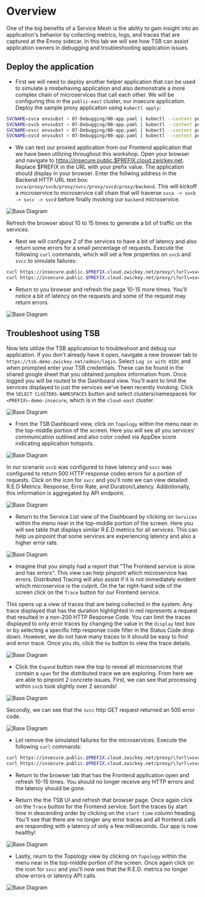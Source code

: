 # Overview
One of the big benefits of a Service Mesh is the ability to gain insight into an application's behavior by collecting metrics, logs, and traces that are captured at the Envoy sidecar.  In this lab we will see how TSB can assist application owners in debugging and troubleshooting application issues.

## Deploy the application

- First we will need to deploy another helper application that can be used to simulate a misbehaving application and also demonstrate a more complex chain of microservices that call each other.  We will be configuring this in the `public-east` cluster, our insecure application.  Deploy the sample proxy application using `kubectl apply`:

```bash
SVCNAME=svca envsubst < 07-Debugging/00-app.yaml | kubectl --context public-east apply -f -
SVCNAME=svcb envsubst < 07-Debugging/00-app.yaml | kubectl --context public-east apply -f -
SVCNAME=svcc envsubst < 07-Debugging/00-app.yaml | kubectl --context public-east apply -f -
SVCNAME=svcd envsubst < 07-Debugging/00-app.yaml | kubectl --context public-east apply -f -
```
- We can test our proxied application from our Frontend application that we have been utilizing throughout this workshop.  Open your browser and navigate to https://insecure.public.$PREFIX.cloud.zwickey.net.  Replace $PREFIX in the URL with your prefix value.  The application should display in your browser.  Enter the follwing address in the Backend HTTP URL text box:  `svca/proxy/svcb/proxy/svcc/proxy/svcd/proxy/backend`.  This will kickoff a microservice to microservice call chain that will traverse `svca -> svcb -> svcc -> svcd` before finally invoking our `backend` microservice.

![Base Diagram](../images/07-app.png)

Refresh the browser about 10 to 15 times to generate a bit of traffic on the services.

- Next we will configure 2 of the services to have a bit of latency and also return some errors for a small percentage of requests.  Execute the following `curl` commands, which will set a few properties on `svcb` and `svcc` to simulate failures:

```bash
curl https://insecure.public.$PREFIX.cloud.zwickey.net/proxy/\?url\=svcc%2Ferrors%2F33\&auth\=\&cachebuster\=123
curl https://insecure.public.$PREFIX.cloud.zwickey.net/proxy/\?url\=svcb%2Flatency%2F2000\&auth\=\&cachebuster\=123
```

- Return to you browser and refresh the page 10-15 more times.  You'll notice a bit of latency on the requests and some of the request may return errors.

![Base Diagram](../images/07-app-error.png)

## Troubleshoot using TSB
Now lets utilize the TSB applicatoion to troubleshoot and debug our application.  If you don't already have it open, navigate a new browser tab to `https://tsb.demo.zwickey.net/admin/login`.  Select `Log in with OIDC` and when prompted enter your TSB credentials.  These can be found in the shared google sheet that you obtained jumpbox information from.  Once logged you will be routed to the Dashboard view.  You'll want to limit the services displayed to just the services we've been recently invoking.  Click the `SELECT CLUSTERS-NAMESPACES` button and select clusters/namespaces for `<PREFIX>-demo-insecure`, which is in the `cloud-east` cluster.

![Base Diagram](../images/07-select.png)

- From the TSB Dashboard view, click on `Topology` within the menu near in the top-middle portion of the screen.  Here you will see all you services' communication outlined and also color coded via AppDex score indicating application hotspots.

![Base Diagram](../images/07-trouble1.png)

In our scenario `svcb` was configured to have latency and `svcc` was configured to return 500 HTTP  response codes errors for a portion of requests.  Click on the icon for `svcc` and you'll note we can view detailed R.E.D Metrics: Response, Error Rate, and Duration/Latency.  Addiotionally, this information is aggregated by API endpoint.

![Base Diagram](../images/07-trouble2.png)

- Return to the Service List view of the Dashboard by clicking on `Services` within the menu near in the top-middle portion of the screen.  Here you will see table that displays similar R.E.D metrics for all services.  This can help us pinpoint that some services are experiencing latency and also a higher error rate.  

![Base Diagram](../images/07-trouble3.png)

- Imagine that you simply had a report that "The Frontend service is slow and has errors".  This view can help pinpoint which microservice has errors.   Distributed Tracing will also assist if it is not immediately evident which microservice is the culprit.  On the far right-hand side of the screen click on the `Trace` button for our Frontend service.

This opens up a view of traces that are being collected in the system.  Any trace displayed that has the duration highlighted in red represents a request that resulted in a non-200 HTTP Response Code.  You can limit the traces displayed to only error traces by changing the value in the `display` text box or by selecting a specific http response code filter in the Status Code drop down.  However, we do not have many traces to it should be easy to find and error trace.  Once you do, click the `Go` button to view the trace details.

![Base Diagram](../images/07-trouble4.png)

- Click the `Expand` button new the top to reveal all microservices that contain a `span` for the distributed trace we are exploring.  From here we are able to pinpoint 2 concrete issues.  First, we can see that processing within `svcb` took slightly over 2 seconds!

![Base Diagram](../images/07-trouble5.png)

Secondly, we can see that the `svcc` http GET request returned an 500 error code.

![Base Diagram](../images/07-trouble6.png)

- Let remove the simulated failures for the microservices.  Execute the following `curl` commands:

```bash
curl https://insecure.public.$PREFIX.cloud.zwickey.net/proxy/\?url\=svcc%2Ferrors%2F0\&auth\=\&cachebuster\=123
curl https://insecure.public.$PREFIX.cloud.zwickey.net/proxy/\?url\=svcb%2Flatency%2F0\&auth\=\&cachebuster\=456
```

- Return to the browser tab that has the Frontend application open and refresh 10-15 times.  You should no longer receive any HTTP errors and the latency should be gone.

- Return the the TSB UI and refresh that browser page.  Once again click on the `Trace` button for the Frontend service.  Sort the traces by start time in descending order by clicking on the `start time` column heading.  You'll see that there are no longer any error traces and all frontend calls are responding with a latency of only a few milliseconds.  Our app is now healthy!

![Base Diagram](../images/07-trouble7.png)

- Lastly, reurn to the Topology view by clicking on `Topology` within the menu near in the top-middle portion of the screen.  Once again click on the icon for `svcc` and you'll now see that the R.E.D. metrics no longer show errors or latency API calls.

![Base Diagram](../images/07-trouble8.png)